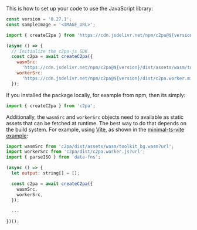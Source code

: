 This is how to set up your code to use the JavaScript library:

```js
const version = '0.27.1';
const sampleImage = '<IMAGE_URL>';

import { createC2pa } from 'https://cdn.jsdelivr.net/npm/c2pa@${version}/+esm';

(async () => {
  // Initialize the c2pa-js SDK
  const c2pa = await createC2pa({
    wasmSrc:
      'https://cdn.jsdelivr.net/npm/c2pa@${version}/dist/assets/wasm/toolkit_bg.wasm',
    workerSrc:
      'https://cdn.jsdelivr.net/npm/c2pa@${version}/dist/c2pa.worker.min.js',
  });
```

If you installed the package locally, for example from npm, then its simply:

```js
import { createC2pa } from 'c2pa';
```

Additionally, the `wasmSrc` and `workerSrc` objects need to available as static assets that can be fetched at runtime. The best way to do that depends on the build system.  For example, using [Vite](https://vite.dev/guide/assets#explicit-url-imports), as shown in the [minimal-ts-vite example](https://github.com/contentauth/c2pa-js/blob/main/examples/minimal-ts-vite/examples/active-manifest/main.ts):


```js
import wasmSrc from 'c2pa/dist/assets/wasm/toolkit_bg.wasm?url';
import workerSrc from 'c2pa/dist/c2pa.worker.js?url';
import { parseISO } from 'date-fns';

(async () => {
  let output: string[] = [];

  const c2pa = await createC2pa({
    wasmSrc,
    workerSrc,
  });

  ...
  
})();
```